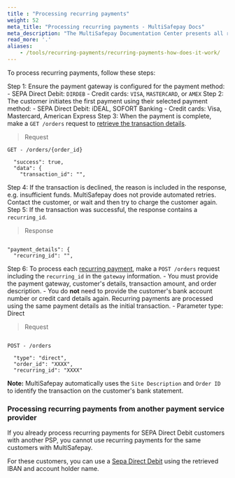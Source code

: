 ```yaml
---
title : "Processing recurring payments"
weight: 52
meta_title: "Processing recurring payments - MultiSafepay Docs"
meta_description: "The MultiSafepay Documentation Center presents all relevant information about our Plugins and API. You can also find support pages for payment methods, tools and general questions as well as the contact details of our Support and Integration Teams."
read_more: '.'
aliases:
    - /tools/recurring-payments/recurring-payments-how-does-it-work/
---
```

To process recurring payments, follow these steps:

Step 1: Ensure the payment gateway is configured for the payment method:
    - SEPA Direct Debit: `DIRDEB`
    - Credit cards: `VISA`, `MASTERCARD`, or `AMEX`
Step 2: The customer initiates the first payment using their selected payment method:
    - SEPA Direct Debit: iDEAL, SOFORT Banking
    - Credit cards: Visa, Mastercard, American Express
Step 3: When the payment is complete, make a `GET /orders` request to [retrieve the transaction details](/api/#retrieve-an-order).

> Request
```shell 
GET - /orders/{order_id}

  "success": true,
  "data": {
    "transaction_id": "",

```
Step 4: If the transaction is declined, the reason is included in the response, e.g. insufficient funds. MultiSafepay does not provide automated retries. Contact the customer, or wait and then try to charge the customer again.
Step 5: If the transaction was successful, the response contains a `recurring_id`. 

> Response
```shell 

"payment_details": {
  "recurring_id": "",

```
Step 6: To process each [recurring payment](/api/#recurring-payment), make a `POST /orders` request including the `recurring_id` in the `gateway` information.
    - You must provide the payment gateway, customer's details, transaction amount, and order description. 
    - You do **not** need to provide the customer's bank account number or credit card details again. Recurring payments are processed using the same payment details as the initial transaction. 
    - Parameter type: Direct

> Request
```shell 

POST - /orders

  "type": "direct", 
  "order_id": "XXXX", 
  "recurring_id": "XXXX" 

```

**Note:** MultiSafepay automatically uses the `Site Description` and `Order ID` to identify the transaction on the customer's bank statement.


### Processing recurring payments from another payment service provider

If you already process recurring payments for SEPA Direct Debit customers with another PSP, you cannot use recurring payments for the same customers with MultiSafepay. 

For these customers, you can use a [Sepa Direct Debit](/api/#direct-sepa-direct-debit) using the retrieved IBAN and account holder name.
